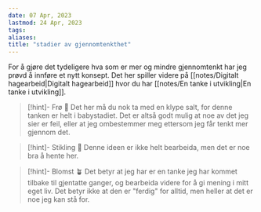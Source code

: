 ```yaml
---
date: 07 Apr, 2023
lastmod: 24 Apr, 2023
tags: 
aliases: 
title: "stadier av gjennomtenkthet"
---
```


For å gjøre det tydeligere hva som er mer og mindre gjennomtenkt har jeg prøvd å innføre et nytt konsept. Det her spiller videre på [[notes/Digitalt hagearbeid|Digitalt hagearbeid]] hvor du har [[notes/En tanke i utvikling|En tanke i utvikling]].

> [!hint]- Frø  🌱
> Det her må du nok ta med en klype salt, for denne tanken er helt i babystadiet. Det er altså godt mulig at noe av det jeg sier er feil, eller at jeg ombestemmer meg ettersom jeg får tenkt mer gjennom det.

> [!hint]- Stikling 🌿
> Denne ideen er ikke helt bearbeida, men det er noe bra å hente her.

> [!hint]- Blomst 🪴
> Det betyr at jeg har er en tanke jeg har kommet tilbake til gjentatte ganger, og bearbeida videre for å gi mening i mitt eget liv. Det betyr ikke at den er "ferdig" for alltid, men heller at det er noe jeg kan stå for.
